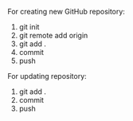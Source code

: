 For creating new GitHub repository:
1) git init
2) git remote add origin <link>
3) git add .
4) commit
5) push

For updating repository:
1) git add .
2) commit 
3) push
